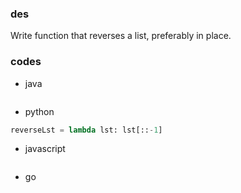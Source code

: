 ### des
Write function that reverses a list, preferably in place.

### codes
- java
```java

```

- python
```python
reverseLst = lambda lst: lst[::-1]
```

- javascript
```javascript

```

- go
```go

```
